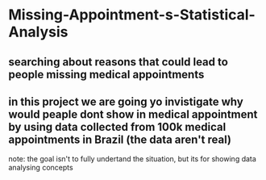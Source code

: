 # Missing-Appointment-s-Statistical-Analysis
 searching about reasons that could lead to people missing medical appointments 
------

in this project we are going yo invistigate why would peaple dont show in medical appointment by using data collected from 100k medical appointments in Brazil (the data aren't real)
------ 
note: the goal isn't to fully undertand the situation, but its for showing data analysing concepts 
